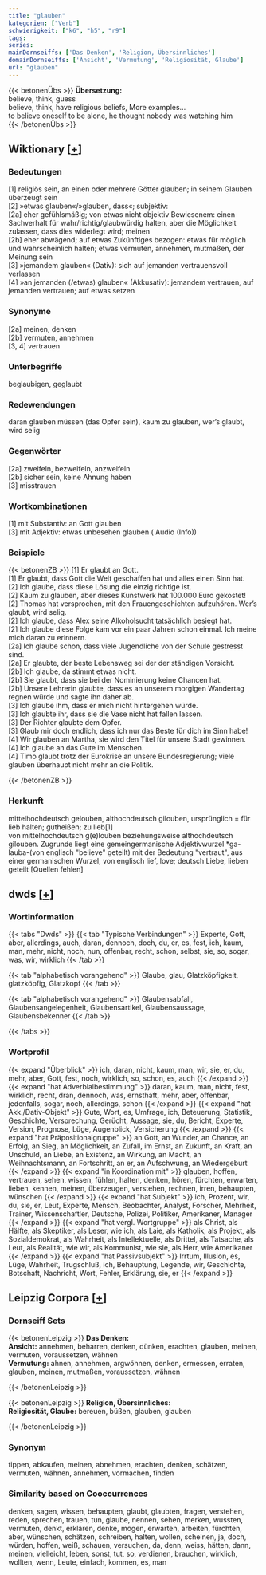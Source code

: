 ```yaml
---
title: "glauben"
kategorien: ["Verb"]
schwierigkeit: ["k6", "h5", "r9"]
tags:
series:
mainDornseiffs: ['Das Denken', 'Religion, Übersinnliches']
domainDornseiffs: ['Ansicht', 'Vermutung', 'Religiosität, Glaube']
url: "glauben"
---
```


{{< betonenÜbs >}}
**Übersetzung:**  
believe, think, guess  
believe, think, have religious beliefs, More examples...  
to believe oneself to be alone, he thought nobody was watching him  
{{< /betonenÜbs >}}

## Wiktionary [[+](https://de.wiktionary.org/wiki/glauben)]

### Bedeutungen
[1] religiös sein, an einen oder mehrere Götter glauben; in seinem Glauben überzeugt sein  
[2] »etwas glauben«/»glauben, dass«; subjektiv:  
[2a] eher gefühlsmäßig; von etwas nicht objektiv Bewiesenem: einen Sachverhalt für wahr/richtig/glaubwürdig halten, aber die Möglichkeit zulassen, dass dies widerlegt wird; meinen  
[2b] eher abwägend; auf etwas Zukünftiges bezogen: etwas für möglich und wahrscheinlich halten; etwas vermuten, annehmen, mutmaßen, der Meinung sein  
[3] »jemandem glauben« (Dativ): sich auf jemanden vertrauensvoll verlassen  
[4] »an jemanden (/etwas) glauben« (Akkusativ): jemandem vertrauen, auf jemanden vertrauen; auf etwas setzen  

### Synonyme
[2a] meinen, denken  
[2b] vermuten, annehmen  
[3, 4] vertrauen  

### Unterbegriffe
beglaubigen, geglaubt  

### Redewendungen
daran glauben müssen (das Opfer sein), kaum zu glauben, wer’s glaubt, wird selig  

### Gegenwörter
[2a] zweifeln, bezweifeln, anzweifeln  
[2b] sicher sein, keine Ahnung haben  
[3] misstrauen  

### Wortkombinationen
[1] mit Substantiv: an Gott glauben  
[3] mit Adjektiv: etwas unbesehen glauben ( Audio (Info))  

### Beispiele
{{< betonenZB >}}
[1] Er glaubt an Gott.  
[1] Er glaubt, dass Gott die Welt geschaffen hat und alles einen Sinn hat.  
[2] Ich glaube, dass diese Lösung die einzig richtige ist.  
[2] Kaum zu glauben, aber dieses Kunstwerk hat 100.000 Euro gekostet!  
[2] Thomas hat versprochen, mit den Frauengeschichten aufzuhören. Wer’s glaubt, wird selig.  
[2] Ich glaube, dass Alex seine Alkoholsucht tatsächlich besiegt hat.  
[2] Ich glaube diese Folge kam vor ein paar Jahren schon einmal. Ich meine mich daran zu erinnern.  
[2a] Ich glaube schon, dass viele Jugendliche von der Schule gestresst sind.  
[2a] Er glaubte, der beste Lebensweg sei der der ständigen Vorsicht.  
[2b] Ich glaube, da stimmt etwas nicht.  
[2b] Sie glaubt, dass sie bei der Nominierung keine Chancen hat.  
[2b] Unsere Lehrerin glaubte, dass es an unserem morgigen Wandertag regnen würde und sagte ihn daher ab.  
[3] Ich glaube ihm, dass er mich nicht hintergehen würde.  
[3] Ich glaubte ihr, dass sie die Vase nicht hat fallen lassen.  
[3] Der Richter glaubte dem Opfer.  
[3] Glaub mir doch endlich, dass ich nur das Beste für dich im Sinn habe!  
[4] Wir glauben an Martha, sie wird den Titel für unsere Stadt gewinnen.  
[4] Ich glaube an das Gute im Menschen.  
[4] Timo glaubt trotz der Eurokrise an unsere Bundesregierung; viele glauben überhaupt nicht mehr an die Politik.  

{{< /betonenZB >}}
### Herkunft
mittelhochdeutsch gelouben, althochdeutsch gilouben, ursprünglich = für lieb halten; gutheißen; zu lieb[1]  
von mittelhochdeutsch g(e)louben beziehungsweise althochdeutsch gilouben. Zugrunde liegt eine gemeingermanische Adjektivwurzel *ga-lauba-(von englisch "believe" geteilt) mit der Bedeutung "vertraut", aus einer germanischen Wurzel, von englisch lief, love; deutsch Liebe, lieben geteilt [Quellen fehlen]  



## dwds [[+](https://www.dwds.de/wb/glauben)]

### Wortinformation
{{< tabs "Dwds" >}}
{{< tab "Typische Verbindungen" >}}
Experte, Gott, aber, allerdings, auch, daran, dennoch, doch, du, er, es, fest, ich, kaum, man, mehr, nicht, noch, nun, offenbar, recht, schon, selbst, sie, so, sogar, was, wir, wirklich
{{< /tab >}}

{{< tab "alphabetisch vorangehend" >}}
Glaube, glau, Glatzköpfigkeit, glatzköpfig, Glatzkopf
{{< /tab >}}

{{< tab "alphabetisch vorangehend" >}}
Glaubensabfall, Glaubensangelegenheit, Glaubensartikel, Glaubensaussage, Glaubensbekenner
{{< /tab >}}

{{< /tabs >}}

### Wortprofil
{{< expand "Überblick" >}} ich, daran, nicht, kaum, man, wir, sie, er, du, mehr, aber, Gott, fest, noch, wirklich, so, schon, es, auch {{< /expand >}}
{{< expand "hat Adverbialbestimmung" >}} daran, kaum, man, nicht, fest, wirklich, recht, dran, dennoch, was, ernsthaft, mehr, aber, offenbar, jedenfalls, sogar, noch, allerdings, schon {{< /expand >}}
{{< expand "hat Akk./Dativ-Objekt" >}} Gute, Wort, es, Umfrage, ich, Beteuerung, Statistik, Geschichte, Versprechung, Gerücht, Aussage, sie, du, Bericht, Experte, Version, Prognose, Lüge, Augenblick, Versicherung {{< /expand >}}
{{< expand "hat Präpositionalgruppe" >}} an Gott, an Wunder, an Chance, an Erfolg, an Sieg, an Möglichkeit, an Zufall, im Ernst, an Zukunft, an Kraft, an Unschuld, an Liebe, an Existenz, an Wirkung, an Macht, an Weihnachtsmann, an Fortschritt, an er, an Aufschwung, an Wiedergeburt {{< /expand >}}
{{< expand "in Koordination mit" >}} glauben, hoffen, vertrauen, sehen, wissen, fühlen, halten, denken, hören, fürchten, erwarten, lieben, kennen, meinen, überzeugen, verstehen, rechnen, irren, behaupten, wünschen {{< /expand >}}
{{< expand "hat Subjekt" >}} ich, Prozent, wir, du, sie, er, Leut, Experte, Mensch, Beobachter, Analyst, Forscher, Mehrheit, Trainer, Wissenschaftler, Deutsche, Polizei, Politiker, Amerikaner, Manager {{< /expand >}}
{{< expand "hat vergl. Wortgruppe" >}} als Christ, als Hälfte, als Skeptiker, als Leser, wie ich, als Laie, als Katholik, als Projekt, als Sozialdemokrat, als Wahrheit, als Intellektuelle, als Drittel, als Tatsache, als Leut, als Realität, wie wir, als Kommunist, wie sie, als Herr, wie Amerikaner {{< /expand >}}
{{< expand "hat Passivsubjekt" >}} Irrtum, Illusion, es, Lüge, Wahrheit, Trugschluß, ich, Behauptung, Legende, wir, Geschichte, Botschaft, Nachricht, Wort, Fehler, Erklärung, sie, er {{< /expand >}}

## Leipzig Corpora [[+](https://corpora.uni-leipzig.de/en/res?word=glauben&corpusId=deu_newscrawl-public_2018)]

### Dornseiff Sets
{{< betonenLeipzig >}}
**Das Denken:**  
**Ansicht:** annehmen, beharren, denken, dünken, erachten, glauben, meinen, vermuten, voraussetzen, wähnen  
**Vermutung:** ahnen, annehmen, argwöhnen, denken, ermessen, erraten, glauben, meinen, mutmaßen, voraussetzen, wähnen  

{{< /betonenLeipzig >}}


{{< betonenLeipzig >}}
**Religion, Übersinnliches:**  
**Religiosität, Glaube:** bereuen, büßen, glauben, glauben  

{{< /betonenLeipzig >}}

### Synonym
tippen, abkaufen, meinen, abnehmen, erachten, denken, schätzen, vermuten, wähnen, annehmen, vormachen, finden


### Similarity based on Cooccurrences
denken, sagen, wissen, behaupten, glaubt, glaubten, fragen, verstehen, reden, sprechen, trauen, tun, glaube, nennen, sehen, merken, wussten, vermuten, denkt, erklären, denke, mögen, erwarten, arbeiten, fürchten, aber, wünschen, schätzen, schreiben, halten, wollen, scheinen, ja, doch, würden, hoffen, weiß, schauen, versuchen, da, denn, weiss, hätten, dann, meinen, vielleicht, leben, sonst, tut, so, verdienen, brauchen, wirklich, wollten, wenn, Leute, einfach, kommen, es, man


